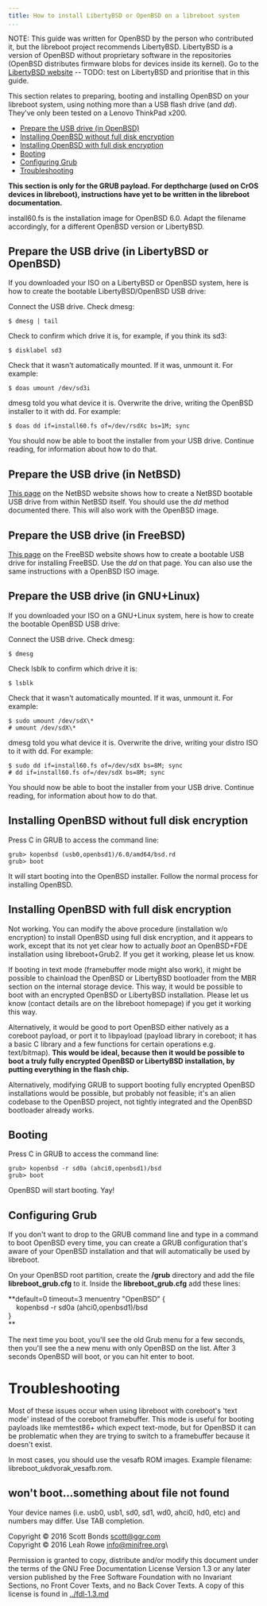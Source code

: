 ```yaml
---
title: How to install LibertyBSD or OpenBSD on a libreboot system
...
```


NOTE: This guide was written for OpenBSD by the person who contributed
it, but the libreboot project recommends LibertyBSD. LibertyBSD is a
version of OpenBSD without proprietary software in the repositories
(OpenBSD distributes firmware blobs for devices inside its kernel). Go
to the [LibertyBSD website](http://libertybsd.net/) -- TODO: test on
LibertyBSD and prioritise that in this guide.

This section relates to preparing, booting and installing OpenBSD on
your libreboot system, using nothing more than a USB flash drive (and
*dd*). They've only been tested on a Lenovo ThinkPad x200.

-   [Prepare the USB drive (in OpenBSD)](#prepare)
-   [Installing OpenBSD without full disk encryption](#noencryption)
-   [Installing OpenBSD with full disk encryption](#encryption)
-   [Booting](#booting)
-   [Configuring Grub](#configuring_grub)
-   [Troubleshooting](#troubleshooting)

**This section is only for the GRUB payload. For depthcharge (used on
CrOS devices in libreboot), instructions have yet to be written in the
libreboot documentation.**

install60.fs is the installation image for OpenBSD 6.0. Adapt the
filename accordingly, for a different OpenBSD version or LibertyBSD.

Prepare the USB drive (in LibertyBSD or OpenBSD)
------------------------------------------------

If you downloaded your ISO on a LibertyBSD or OpenBSD system, here is
how to create the bootable LibertyBSD/OpenBSD USB drive:

Connect the USB drive. Check dmesg:

    $ dmesg | tail

Check to confirm which drive it is, for example, if you think its sd3:

    $ disklabel sd3

Check that it wasn't automatically mounted. If it was, unmount it. For
example:

    $ doas umount /dev/sd3i

dmesg told you what device it is. Overwrite the drive, writing the
OpenBSD installer to it with dd. For example:

    $ doas dd if=install60.fs of=/dev/rsdXc bs=1M; sync

You should now be able to boot the installer from your USB drive.
Continue reading, for information about how to do that.

Prepare the USB drive (in NetBSD)
---------------------------------

[This
page](https://wiki.netbsd.org/tutorials/how_to_install_netbsd_from_an_usb_memory_stick/)
on the NetBSD website shows how to create a NetBSD bootable USB drive
from within NetBSD itself. You should use the *dd* method documented
there. This will also work with the OpenBSD image.

Prepare the USB drive (in FreeBSD)
----------------------------------

[This page](https://www.freebsd.org/doc/handbook/bsdinstall-pre.md) on
the FreeBSD website shows how to create a bootable USB drive for
installing FreeBSD. Use the *dd* on that page. You can also use the same
instructions with a OpenBSD ISO image.

Prepare the USB drive (in GNU+Linux)
------------------------------------

If you downloaded your ISO on a GNU+Linux system, here is how to create
the bootable OpenBSD USB drive:

Connect the USB drive. Check dmesg:

    $ dmesg
Check lsblk to confirm which drive it is:

    $ lsblk

Check that it wasn't automatically mounted. If it was, unmount it. For
example:

    $ sudo umount /dev/sdX\*
    # umount /dev/sdX\*

dmesg told you what device it is. Overwrite the drive, writing your
distro ISO to it with dd. For example:

    $ sudo dd if=install60.fs of=/dev/sdX bs=8M; sync
    # dd if=install60.fs of=/dev/sdX bs=8M; sync

You should now be able to boot the installer from your USB drive.
Continue reading, for information about how to do that.

Installing OpenBSD without full disk encryption
-----------------------------------------------

Press C in GRUB to access the command line:

    grub> kopenbsd (usb0,openbsd1)/6.0/amd64/bsd.rd
    grub> boot

It will start booting into the OpenBSD installer. Follow the normal
process for installing OpenBSD.

Installing OpenBSD with full disk encryption
--------------------------------------------

Not working. You can modify the above procedure (installation w/o
encryption) to install OpenBSD using full disk encryption, and it
appears to work, except that its not yet clear how to actually *boot* an
OpenBSD+FDE installation using libreboot+Grub2. If you get it working,
please let us know.

If booting in text mode (framebuffer mode might also work), it might be
possible to chainload the OpenBSD or LibertyBSD bootloader from the MBR
section on the internal storage device. This way, it would be possible
to boot with an encrypted OpenBSD or LibertyBSD installation. Please let
us know (contact details are on the libreboot homepage) if you get it
working this way.

Alternatively, it would be good to port OpenBSD either natively as a
coreboot payload, or port it to libpayload (payload library in coreboot;
it has a basic C library and a few functions for certain operations e.g.
text/bitmap). **This would be ideal, because then it would be possible
to boot a truly fully encrypted OpenBSD or LibertyBSD installation, by
putting everything in the flash chip.**

Alternatively, modifying GRUB to support booting fully encrypted OpenBSD
installations would be possible, but probably not feasible; it's an
alien codebase to the OpenBSD project, not tightly integrated and the
OpenBSD bootloader already works.

Booting
-------

Press C in GRUB to access the command line:

    grub> kopenbsd -r sd0a (ahci0,openbsd1)/bsd
    grub> boot

OpenBSD will start booting. Yay!

Configuring Grub
----------------

If you don't want to drop to the GRUB command line and type in a
command to boot OpenBSD every time, you can create a GRUB configuration
that's aware of your OpenBSD installation and that will automatically
be used by libreboot.

On your OpenBSD root partition, create the **/grub** directory and add
the file **libreboot\_grub.cfg** to it. Inside the
**libreboot\_grub.cfg** add these lines:

**default=0 timeout=3 menuentry "OpenBSD" {\
    kopenbsd -r sd0a (ahci0,openbsd1)/bsd\
}\
**

The next time you boot, you'll see the old Grub menu for a few seconds,
then you'll see the a new menu with only OpenBSD on the list. After 3
seconds OpenBSD will boot, or you can hit enter to boot.

Troubleshooting
===============

Most of these issues occur when using libreboot with coreboot's 'text
mode' instead of the coreboot framebuffer. This mode is useful for
booting payloads like memtest86+ which expect text-mode, but for OpenBSD
it can be problematic when they are trying to switch to a framebuffer
because it doesn't exist.

In most cases, you should use the vesafb ROM images. Example filename:
libreboot\_ukdvorak\_vesafb.rom.

won't boot\...something about file not found
---------------------------------------------

Your device names (i.e. usb0, usb1, sd0, sd1, wd0, ahci0, hd0, etc) and
numbers may differ. Use TAB completion.

Copyright © 2016 Scott Bonds <scott@ggr.com>\
Copyright © 2016 Leah Rowe <info@minifree.org>\



Permission is granted to copy, distribute and/or modify this document
under the terms of the GNU Free Documentation License Version 1.3 or any later
version published by the Free Software Foundation
with no Invariant Sections, no Front Cover Texts, and no Back Cover Texts.
A copy of this license is found in [../fdl-1.3.md](../fdl-1.3.md)
